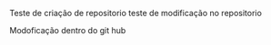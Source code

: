 Teste de criação de repositorio
teste de modificação no repositorio

Modoficação dentro do git hub

